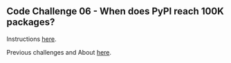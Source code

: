 ## Code Challenge 06 - When does PyPI reach 100K packages?

Instructions [here](http://pybit.es/codechallenge06.html).

Previous challenges and About [here](http://pybit.es/pages/challenges.html).
